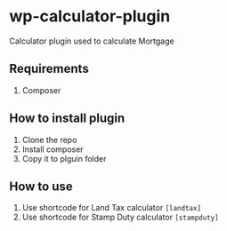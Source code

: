 # wp-calculator-plugin
Calculator plugin used to calculate Mortgage

## Requirements
1. Composer

## How to install plugin
1. Clone the repo
2. Install composer
3. Copy it to plguin folder

## How to use
1. Use shortcode for Land Tax calculator `[landtax]`
2. Use shortcode for Stamp Duty calculator `[stampduty]`
